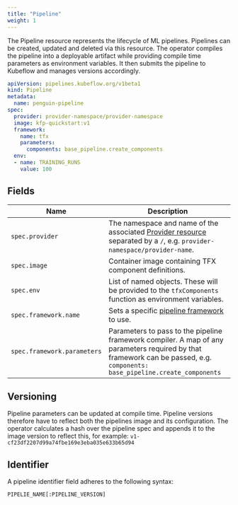 ```yaml
---
title: "Pipeline"
weight: 1
---
```


The Pipeline resource represents the lifecycle of ML pipelines.
Pipelines can be created, updated and deleted via this resource.
The operator compiles the pipeline into a deployable artifact while providing compile time parameters as environment
variables.
It then submits the pipeline to Kubeflow and manages versions accordingly.

```yaml
apiVersion: pipelines.kubeflow.org/v1beta1
kind: Pipeline
metadata:
  name: penguin-pipeline
spec:
  provider: provider-namespace/provider-namespace
  image: kfp-quickstart:v1
  framework:
    name: tfx
    parameters:
      components: base_pipeline.create_components
  env:
  - name: TRAINING_RUNS
    value: 100
```

## Fields

| Name                        | Description                                                                                                                                                                 |
| --------------------------- | --------------------------------------------------------------------------------------------------------------------------------------------------------------------------- |
| `spec.provider`             | The namespace and name of the associated [Provider resource](../provider/) separated by a `/`, e.g. `provider-namespace/provider-name`.                                     |
| `spec.image`                | Container image containing TFX component definitions.                                                                                                                       |
| `spec.env`                  | List of named objects. These will be provided to the `tfxComponents` function as environment variables.                                                                     |
| `spec.framework.name`       | Sets a specific [pipeline framework](../../frameworks) to use.                                                                                                              |
| `spec.framework.parameters` | Parameters to pass to the pipeline framework compiler. A map of any parameters required by that framework can be passed, e.g. `components: base_pipeline.create_components` |

## Versioning

Pipeline parameters can be updated at compile time. Pipeline versions therefore have to reflect both the pipelines image
and its configuration. The operator calculates a hash over the pipeline spec and appends it to the image version
to reflect this, for example: `v1-cf23df2207d99a74fbe169e3eba035e633b65d94`

## Identifier

A pipeline identifier field adheres to the following syntax:

`PIPELIE_NAME[:PIPELINE_VERSION]`
